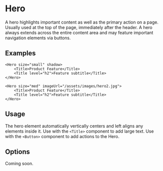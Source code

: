 # Hero

A hero highlights important content as well as the primary action on a page. Usually used at the top of the page, immediately after the header. A hero always extends across the entire content area and may feature important navigation elements via buttons.

## Examples

```javascipt
<Hero size="small" shadow>
    <Title>Product Feature</Title>
    <Title level="h2">Feature subtitle</Title>
</Hero>
```

```javascipt
<Hero size="med" imageUrl="/assets/images/hero2.jpg">
    <Title>Product Feature</Title>
    <Title level="h2">Feature subtitle</Title>
</Hero>
```

## Usage

The hero element automatically vertically centers and left aligns any elements inside it. Use with the `<Title>` component to add large text. Use with the `<Button>` component to add actions to the Hero.

## Options

Coming soon.
